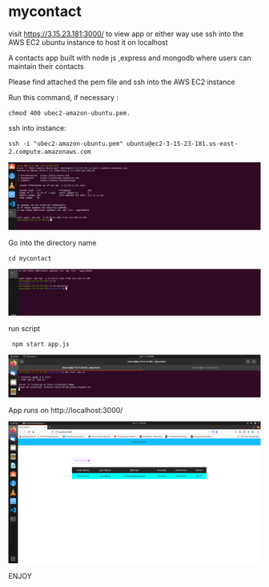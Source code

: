 # mycontact
visit https://3.15.23.181:3000/ to view app or either way use ssh into the AWS EC2 ubuntu instance to host it on localhost

A contacts app built with node js ,express and mongodb where users can maintain their contacts

Please find attached the pem file and ssh into the AWS EC2 instance
 
 <p>Run this command, if necessary :</p>

<pre><code>chmod 400 ubec2-amazon-ubuntu.pem.
</code></pre>

 
 <p>ssh into instance:</p>

<pre><code>ssh -i "ubec2-amazon-ubuntu.pem" ubuntu@ec2-3-15-23-181.us-east-2.compute.amazonaws.com
</code></pre>
![Alt text](https://github.com/niiwade/mycontact/blob/master/1.png)
 
 <p>Go into the directory name</p>

<pre><code>cd mycontact
</code></pre>
![Alt text](https://github.com/niiwade/mycontact/blob/master/2.png)

  
   <p>run script</p>

<pre><code> npm start app.js
</code></pre>

![Alt text](https://github.com/niiwade/mycontact/blob/master/3.png)


   <p>App runs on http://localhost:3000/</p>

![Alt text](https://github.com/niiwade/mycontact/blob/master/4.png)


ENJOY
